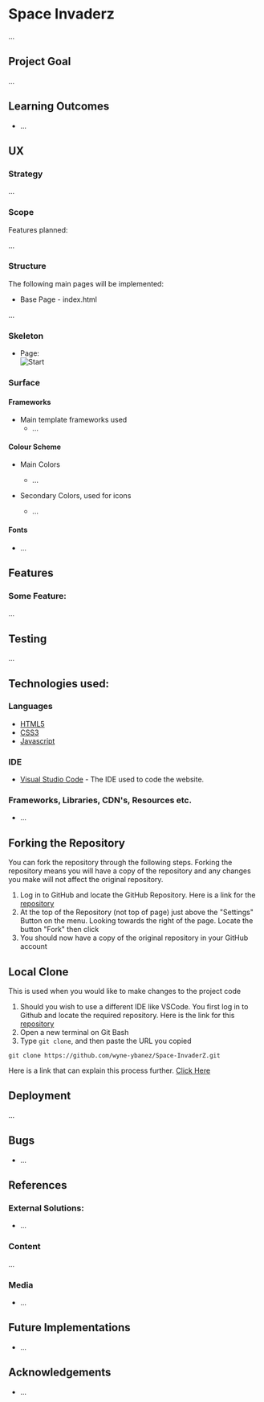# Space Invaderz

...

## Project Goal

...


## Learning Outcomes

- ...

## UX

### Strategy

...

### Scope

Features planned:

...

### Structure

The following main pages will be implemented:

- Base Page - index.html

...
### Skeleton

- Page: <br>
  ![Start](public/images/...)


### Surface

#### Frameworks

- Main template frameworks used
    * ...

#### Colour Scheme

- Main Colors
    * ...

- Secondary Colors, used for icons
    * ...

#### Fonts

- ...
## Features

### Some Feature:

...

## Testing

...

## Technologies used:

### Languages
- [HTML5](https://en.wikipedia.org/wiki/HTML5)
- [CSS3](https://en.wikipedia.org/wiki/Cascading_Style_Sheets)
- [Javascript](https://www.javascript.com/)

### IDE
- [Visual Studio Code](https://code.visualstudio.com/) - The IDE used to code the website.

### Frameworks, Libraries, CDN's, Resources etc.
- ...

## Forking the Repository

You can fork the repository through the following steps. Forking the repository means you will have a copy of the repository and any changes you make will not affect the original repository.

1. Log in to GitHub and locate the GitHub Repository. Here is a link for the [repository](...)
2. At the top of the Repository (not top of page) just above the "Settings" Button on the menu. Looking towards the right of the page. Locate the button "Fork" then click
3. You should now have a copy of the original repository in your GitHub account

## Local Clone

This is used when you would like to make changes to the project code

1. Should you wish to use a different IDE like VSCode. You first log in to Github and locate the required repository. Here is the link for this [repository](...)
2. Open a new terminal on Git Bash
3. Type `git clone`, and then paste the URL you copied

```
git clone https://github.com/wyne-ybanez/Space-InvaderZ.git
```

Here is a link that can explain this process further. [Click Here](https://help.github.com/en/github/creating-cloning-and-archiving-repositories/cloning-a-repository#cloning-a-repository-to-github-desktop)

## Deployment

...

## Bugs

* ...

## References

### External Solutions:
- ...

### Content

...

### Media

- ...

## Future Implementations

- ...

## Acknowledgements

- ...